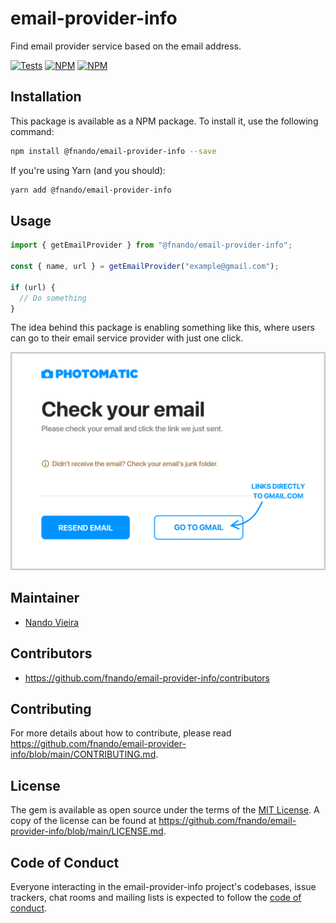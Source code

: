# email-provider-info

Find email provider service based on the email address.

[![Tests](https://github.com/fnando/email-provider-info/workflows/js-tests/badge.svg)](https://github.com/fnando/email-provider-info)
[![NPM](https://img.shields.io/npm/v/@fnando/email-provider-info.svg)](https://npmjs.org/package/@fnando/email-provider-info)
[![NPM](https://img.shields.io/npm/dt/@fnando/email-provider-info.svg)](https://npmjs.org/package/@fnando/email-provider-info)

## Installation

This package is available as a NPM package. To install it, use the following
command:

```bash
npm install @fnando/email-provider-info --save
```

If you're using Yarn (and you should):

```bash
yarn add @fnando/email-provider-info
```

## Usage

```js
import { getEmailProvider } from "@fnando/email-provider-info";

const { name, url } = getEmailProvider("example@gmail.com");

if (url) {
  // Do something
}
```

The idea behind this package is enabling something like this, where users can go
to their email service provider with just one click.

![Example: Show button that goes straight to Gmail](https://raw.githubusercontent.com/fnando/email-provider-info/main/sample.png)

## Maintainer

- [Nando Vieira](https://github.com/fnando)

## Contributors

- https://github.com/fnando/email-provider-info/contributors

## Contributing

For more details about how to contribute, please read
https://github.com/fnando/email-provider-info/blob/main/CONTRIBUTING.md.

## License

The gem is available as open source under the terms of the
[MIT License](https://opensource.org/licenses/MIT). A copy of the license can be
found at https://github.com/fnando/email-provider-info/blob/main/LICENSE.md.

## Code of Conduct

Everyone interacting in the email-provider-info project's codebases, issue
trackers, chat rooms and mailing lists is expected to follow the
[code of conduct](https://github.com/fnando/email-provider-info/blob/main/CODE_OF_CONDUCT.md).
